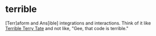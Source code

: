 # terrible
[Terr]aform and Ans[ible] integrations and interactions. Think of it like [Terrible Terry Tate](git@github.com:vsx-gh/terrible.git) and not like, "Gee, that code is terrible."
